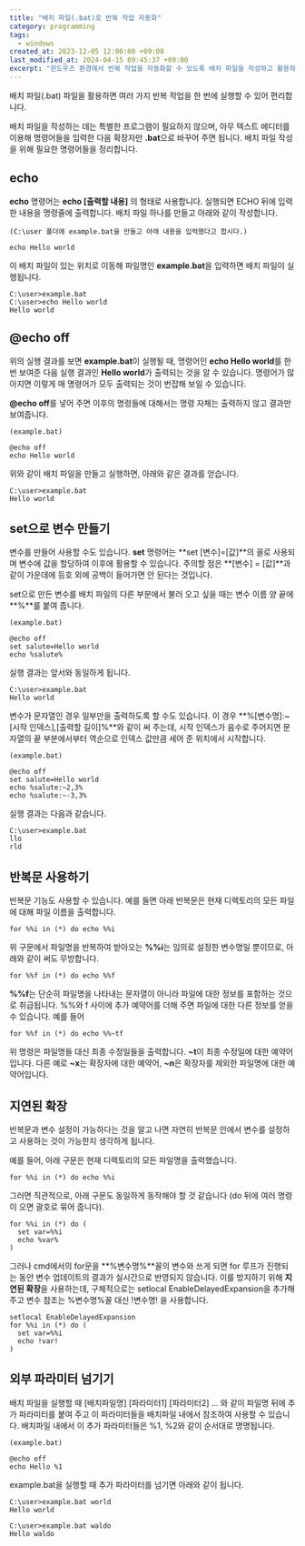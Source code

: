 ```yaml
---
title: "배치 파일(.bat)로 반복 작업 자동화"
category: programming
tags:
  - windows
created_at: 2023-12-05 12:00:00 +09:00
last_modified_at: 2024-04-15 09:45:37 +09:00
excerpt: "윈도우즈 환경에서 반복 작업을 자동화할 수 있도록 배치 파일을 작성하고 활용하는 방법"
---
```


배치 파일(.bat) 파일을 활용하면 여러 가지 반복 작업을 한 번에 실행할 수 있어 편리합니다.

배치 파일을 작성하는 데는 특별한 프로그램이 필요하지 않으며, 아무 텍스트 에디터를 이용해 명령어들을 입력한 다음 확장자만 **.bat**으로 바꾸어 주면 됩니다. 배치 파일 작성을 위해 필요한 명령어들을 정리합니다.

## echo

**echo** 명령어는 **echo [출력할 내용]** 의 형태로 사용합니다.  실행되면 ECHO 뒤에 입력한 내용을 명령줄에 출력합니다. 배치 파일 하나를 만들고 아래와 같이 작성합니다.

```
(C:\user 폴더에 example.bat을 만들고 아래 내용을 입력했다고 합시다.)

echo Hello world
```

이 배치 파일이 있는 위치로 이동해 파일명인 **example.bat**을 입력하면 배치 파일이 실행됩니다.

```
C:\user>example.bat
C:\user>echo Hello world
Hello world
```

## @echo off

위의 실행 결과를 보면 **example.bat**이 실행될 때, 명령어인 **echo Hello world**를 한 번 보여준 다음 실행 결과인 **Hello world**가 출력되는 것을 알 수 있습니다. 명령어가 많아지면 이렇게 매 명령어가 모두 출력되는 것이 번잡해 보일 수 있습니다.

**@echo off**를 넣어 주면 이후의 명령들에 대해서는 명령 자체는 출력하지 않고 결과만 보여줍니다.

```
(example.bat)

@echo off
echo Hello world
```

위와 같이 배치 파일을 만들고 실행하면, 아래와 같은 결과를 얻습니다.

```
C:\user>example.bat
Hello world
```

## set으로 변수 만들기

변수를 만들어 사용할 수도 있습니다.  **set** 명령어는 **set [변수]=[값]**의 꼴로 사용되며 변수에 값을 할당하여 이후에 활용할 수 있습니다. 주의할 점은 **[변수] = [값]**과 같이 가운데에 등호 외에 공백이 들어가면 안 된다는 것입니다.

set으로 만든 변수를 배치 파일의 다른 부분에서 불러 오고 싶을 때는 변수 이름 양 끝에 **%**를 붙여 줍니다.

```
(example.bat)

@echo off
set salute=Hello world
echo %salute%
```

실행 결과는 앞서와 동일하게 됩니다.

```
C:\user>example.bat
Hello world
```

변수가 문자열인 경우 일부만을 출력하도록 할 수도 있습니다. 이 경우 **%[변수명]:~[시작 인덱스],[출력할 길이]%**와 같이 써 주는데, 시작 인덱스가 음수로 주어지면 문자열의 끝 부분에서부터 역순으로 인덱스 값만큼 세어 준 위치에서 시작합니다.

```
(example.bat)

@echo off
set salute=Hello world
echo %salute:~2,3%
echo %salute:~-3,3%
```

실행 결과는 다음과 같습니다.

```
C:\user>example.bat
llo
rld
```

## 반복문 사용하기

반복문 기능도 사용할 수 있습니다. 예를 들면 아래 반복문은 현재 디렉토리의 모든 파일에 대해 파일 이름을 출력합니다.

```
for %%i in (*) do echo %%i
```

위 구문에서 파일명을 반복하여 받아오는 **%%i**는 임의로 설정한 변수명일 뿐이므로, 아래와 같이 써도 무방합니다.

```
for %%f in (*) do echo %%f
```

**%%f**는 단순히 파일명을 나타내는 문자열이 아니라 파일에 대한 정보를 포함하는 것으로 취급됩니다.  %%와 f 사이에 추가 예약어를 더해 주면 파일에 대한 다른 정보를 얻을 수 있습니다. 예를 들어

```
for %%f in (*) do echo %%~tf
```

위 명령은 파일명들 대신 최종 수정일들을 출력합니다. **~t**이 최종 수정일에 대한 예약어입니다. 다른 예로 **~x**는 확장자에 대한 예약어, **~n**은 확장자를 제외한 파일명에 대한 예약어입니다.


## 지연된 확장

반복문과 변수 설정이 가능하다는 것을 알고 나면 자연히 반복문 안에서 변수를 설정하고 사용하는 것이 가능한지 생각하게 됩니다.

예를 들어, 아래 구문은 현재 디렉토리의 모든 파일명을 출력했습니다.

```
for %%i in (*) do echo %%i
```

그러면 직관적으로, 아래 구문도 동일하게 동작해야 할 것 같습니다 (do 뒤에 여러 명령이 오면 괄호로 묶어 줍니다).

```
for %%i in (*) do (
  set var=%%i
  echo %var%
)
```

그러나 cmd에서의 for문을 **%변수명%**꼴의 변수와 쓰게 되면 for 루프가 진행되는 동안 변수 업데이트의 결과가 실시간으로 반영되지 않습니다. 이를 방지하기 위해 **지연된 확장**을 사용하는데, 구체적으로는 setlocal EnableDelayedExpansion을 추가해 주고 변수 참조는 %변수명%꼴 대신 !변수명! 을 사용합니다.

```
setlocal EnableDelayedExpansion
for %%i in (*) do (
  set var=%%i
  echo !var!
)
```


## 외부 파라미터 넘기기

배치 파일을 실행할 때 [배치파일명] [파라미터1] [파라미터2] ... 와 같이 파일명 뒤에 추가 파라미터를 붙여 주고 이 파라미터들을 배치파일 내에서 참조하여 사용할 수 있습니다. 배치파일 내에서 이 추가 파라미터들은 %1, %2와 같이 순서대로 명명됩니다.

```
(example.bat)

@echo off
echo Hello %1
```

example.bat을 실행할 때 추가 파라미터를 넘기면 아래와 같이 됩니다.

```
C:\user>example.bat world
Hello world

C:\user>example.bat waldo
Hello waldo
```
